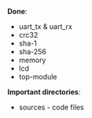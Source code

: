 **Done**:

* uart_tx & uart_rx
* crc32
* sha-1
* sha-256
* memory
* lcd
* top-module

**Important directories**:

* sources - code files
